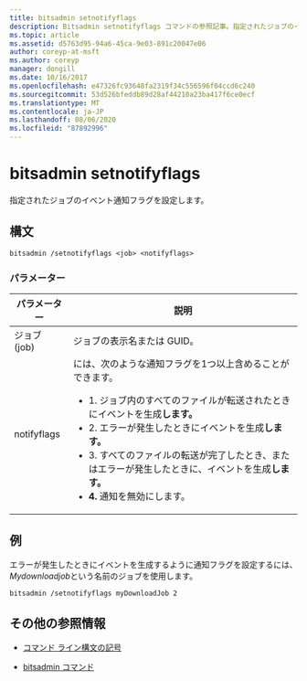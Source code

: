 ```yaml
---
title: bitsadmin setnotifyflags
description: Bitsadmin setnotifyflags コマンドの参照記事。指定されたジョブのイベント通知フラグを設定します。
ms.topic: article
ms.assetid: d5763d95-94a6-45ca-9e03-891c20047e06
author: coreyp-at-msft
ms.author: coreyp
manager: dongill
ms.date: 10/16/2017
ms.openlocfilehash: e47326fc93648fa2319f34c556596f04ccd6c240
ms.sourcegitcommit: 53d526bfeddb89d28af44210a23ba417f6ce0ecf
ms.translationtype: MT
ms.contentlocale: ja-JP
ms.lasthandoff: 08/06/2020
ms.locfileid: "87892996"
---
```

# <a name="bitsadmin-setnotifyflags"></a>bitsadmin setnotifyflags

指定されたジョブのイベント通知フラグを設定します。

## <a name="syntax"></a>構文

```
bitsadmin /setnotifyflags <job> <notifyflags>
```

### <a name="parameters"></a>パラメーター

| パラメーター | 説明 |
| --------- | ----------- |
| ジョブ (job) | ジョブの表示名または GUID。 |
| notifyflags | には、次のような通知フラグを1つ以上含めることができます。<ul><li>1. ジョブ内のすべてのファイルが転送されたときにイベントを生成**します。**</li><li>2. エラーが発生したときにイベントを生成**します。**</li><li>3. すべてのファイルの転送が完了したとき、またはエラーが発生したときに、イベントを生成**します。**</li><li>**4.** 通知を無効にします。</li></ul> |

## <a name="examples"></a>例

エラーが発生したときにイベントを生成するように通知フラグを設定するには、 *Mydownloadjob*という名前のジョブを使用します。

```
bitsadmin /setnotifyflags myDownloadJob 2
```

## <a name="additional-references"></a>その他の参照情報

- [コマンド ライン構文の記号](command-line-syntax-key.md)

- [bitsadmin コマンド](bitsadmin.md)
